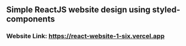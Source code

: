 ## Simple ReactJS website design using styled-components

### Website Link: https://react-website-1-six.vercel.app
